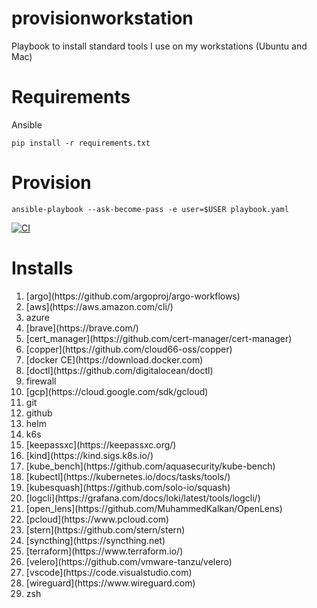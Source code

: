 # provisionworkstation

Playbook to install standard tools I use on my workstations (Ubuntu and Mac)

# Requirements

Ansible

```
pip install -r requirements.txt
```

# Provision

```
ansible-playbook --ask-become-pass -e user=$USER playbook.yaml
```

[![CI](https://github.com/pampatzoglou/provision-workstation/actions/workflows/ci.yaml/badge.svg)](https://github.com/pampatzoglou/provision-workstation/actions/workflows/ci.yaml)

# Installs

<ol>
  <li>[argo](https://github.com/argoproj/argo-workflows)</li>
  <li>[aws](https://aws.amazon.com/cli/)</li>
  <li>azure</li>
  <li>[brave](https://brave.com/)</li>
  <li>[cert_manager](https://github.com/cert-manager/cert-manager)</li>
  <li>[copper](https://github.com/cloud66-oss/copper)</li>
  <li>[docker CE](https://download.docker.com)</li>
  <li>[doctl](https://github.com/digitalocean/doctl)</li>
  <li>firewall</li>
  <li>[gcp](https://cloud.google.com/sdk/gcloud)</li>
  <li>git</li>
  <li>github</li>
  <li>helm</li>
  <li>k6s</li>
  <li>[keepassxc](https://keepassxc.org/)</li>
  <li>[kind](https://kind.sigs.k8s.io/)</li>
  <li>[kube_bench](https://github.com/aquasecurity/kube-bench)</li>
  <li>[kubectl](https://kubernetes.io/docs/tasks/tools/)</li>
  <li>[kubesquash](https://github.com/solo-io/squash)</li>
  <li>[logcli](https://grafana.com/docs/loki/latest/tools/logcli/)</li>
  <li>[open_lens](https://github.com/MuhammedKalkan/OpenLens)</li>
  <li>[pcloud](https://www.pcloud.com)</li>
  <li>[stern](https://github.com/stern/stern)</li>
  <li>[syncthing](https://syncthing.net)</li>
  <li>[terraform](https://www.terraform.io/)</li>
  <li>[velero](https://github.com/vmware-tanzu/velero)</li>
  <li>[vscode](https://code.visualstudio.com)</li>
  <li>[wireguard](https://www.wireguard.com)</li>
  <li>zsh</li>
</ol>
